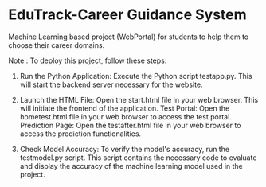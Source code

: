 # EduTrack-Career Guidance System

Machine Learning based project (WebPortal) for students to help them to choose their career domains.

Note : To deploy this project, follow these steps:

1. Run the Python Application: Execute the Python script testapp.py. This will start the backend server necessary for the website.

2. Launch the HTML File: Open the start.html file in your web browser. This will initiate the frontend of the application. Test Portal: Open the hometest.html file in your web 
   browser to access the test portal. Prediction Page: Open the testafter.html file in your web browser to access the prediction functionalities.

3. Check Model Accuracy: To verify the model's accuracy, run the testmodel.py script. This script contains the necessary code to evaluate and display the accuracy of the 
   machine learning model used in the project.
